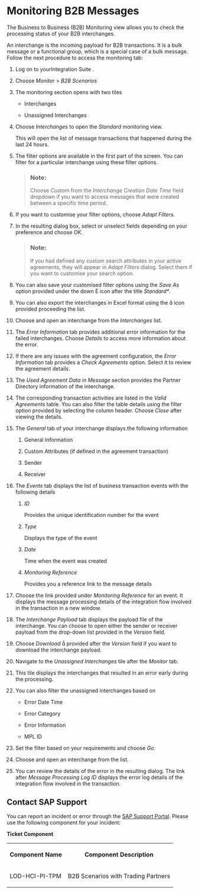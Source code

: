 <!-- loiob5e1fc90bfd5471ca332d54e119faeba -->

<link rel="stylesheet" type="text/css" href="../css/sap-icons.css"/>

# Monitoring B2B Messages

The Business to Business \(B2B\) Monitoring view allows you to check the processing status of your B2B interchanges.

An interchange is the incoming payload for B2B transactions. It is a bulk message or a functional group, which is a special case of a bulk message. Follow the next procedure to access the monitoring tab:

1.  Log on to yourIntegration Suite .
2.  Choose *Monitor* \> *B2B Scenarios*
3.  The monitoring section opens with two tiles
    -   Interchanges

    -   Unassigned Interchanges

4.  Choose *Interchanges* to open the *Standard* monitoring view.

    This will open the list of message transactions that happened during the last 24 hours.

5.  The filter options are available in the first part of the screen. You can filter for a particular interchange using these filter options.

    > ### Note:  
    > Choose *Custom* from the *Interchange Creation Date Time* field dropdown if you want to access messages that were created between a specific time period.

6.  If you want to customise your filter options, choose *Adapt Filters*.
7.  In the resulting dialog box, select or unselect fields depending on your preference and choose *OK*.

    > ### Note:  
    > If you had defined any custom search attributes in your active agreements, they will appear in *Adapt Filters* dialog. Select them if you want to customise your search option.

8.  You can also save your customised filter options using the *Save As* option provided under the down <span class="SAP-icons"></span> icon after the title *Standard\**.
9.  You can also export the interchanges in Excel format using the <span class="SAP-icons"></span> icon provided proceeding the list.
10. Choose and open an interchange from the *Interchanges* list.
11. The *Error Information* tab provides additional error information for the failed interchanges. Choose *Details* to access more information about the error.
12. If there are any issues with the agreement configuration, the *Error Information* tab provides a *Check Agreements* option. Select it to review the agreement details.
13. The *Used Agreement Data in Message* section provides the Partner Directory information of the interchange.
14. The corresponding transaction activities are listed in the *Valid Agreements* table. You can also filter the table details using the filter option provided by selecting the column header. Choose *Close* after viewing the details.
15. The *General* tab of your interchange displays the following information
    1.  General Information

    2.  Custom Attributes \(if defined in the agreement transaction\)
    3.  Sender
    4.  Receiver

16. The *Events* tab displays the list of business transaction events with the following details
    1.  *ID* 

        Provides the unique identification number for the event

    2.  *Type* 

        Displays the type of the event

    3.  *Date* 

        Time when the event was created

    4.  *Monitoring Reference*

        Provides you a reference link to the message details


17. Choose the link provided under *Monitoring Reference* for an event. It displays the message processing details of the integration flow involved in the transaction in a new window.
18. The *Interchange Payload* tab displays the payload file of the interchange. You can choose to open either the sender or receiver payload from the drop-down list provided in the *Version* field.
19. Choose *Download* <span class="SAP-icons"></span> provided after the *Version* field if you want to download the interchange payload.
20. Navigate to the *Unassigned Interchanges* tile after the *Monitor* tab.
21. This tile displays the interchanges that resulted in an error early during the processing.
22. You can also filter the unassigned interchanges based on
    -   Error Date Time

    -   Error Category
    -   Error Information
    -   MPL ID

23. Set the filter based on your requirements and choose *Go*.
24. Choose and open an interchange from the list.
25. You can review the details of the error in the resulting dialog. The link after *Message Processing Log ID* displays the error log details of the integration flow involved in the transaction.



<a name="loiob5e1fc90bfd5471ca332d54e119faeba__section_hqr_bb5_3sb"/>

## Contact SAP Support

You can report an incident or error through the [SAP Support Portal](https://support.sap.com/en/index.html). Please use the following component for your incident:

**Ticket Component**


<table>
<tr>
<th valign="top">

Component Name

</th>
<th valign="top">

Component Description

</th>
</tr>
<tr>
<td valign="top">

LOD-HCI-PI-TPM

</td>
<td valign="top">

B2B Scenarios with Trading Partners

</td>
</tr>
</table>

